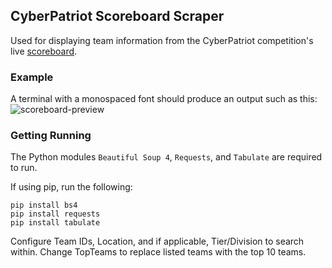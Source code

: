 ## CyberPatriot Scoreboard Scraper ##
Used for displaying team information from the CyberPatriot competition's live [scoreboard](https://scoreboard.uscyberpatriot.org/index.php?sort=Total).

### Example ###
A terminal with a monospaced font should produce an output such as this:
![scoreboard-preview](https://github.com/kittyconfusion/CyPatScraper/assets/144735570/b7cba5c5-d5f5-4404-889f-6fe701f28ce1)

### Getting Running ###
The Python modules `Beautiful Soup 4`, `Requests`, and `Tabulate` are required to run.

If using pip, run the following:
```
pip install bs4
pip install requests
pip install tabulate
``` 

Configure Team IDs, Location, and if applicable, Tier/Division to search within. Change TopTeams to replace listed teams with the top 10 teams.
